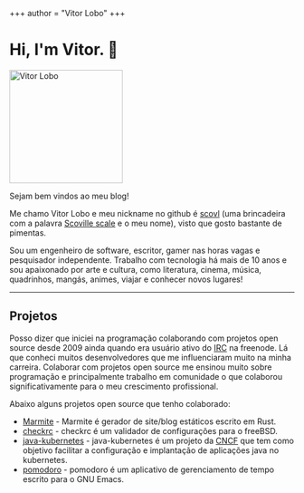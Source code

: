 +++
author = "Vitor Lobo"
+++

# Hi, I'm Vitor. 👋

<img src="https://raw.githubusercontent.com/scovl/scovl.github.io/main/post/images/eu.jpg" width="200" height="200" alt="Vitor Lobo">

Sejam bem vindos ao meu blog!

Me chamo Vitor Lobo e meu nickname no github é [scovl](https://github.com/scovl) (uma brincadeira com a palavra [Scoville scale](https://en.wikipedia.org/wiki/Scoville_scale) e o meu nome), visto que gosto bastante de pimentas.

Sou um engenheiro de software, escritor, gamer nas horas vagas e pesquisador independente. Trabalho com tecnologia há mais de 10 anos e sou apaixonado por arte e cultura, como literatura, cinema, música, quadrinhos, mangás, animes, viajar e conhecer novos lugares! 

---

## Projetos

Posso dizer que iniciei na programação colaborando com projetos open source desde 2009 ainda quando era usuário ativo do [IRC](https://pt.wikipedia.org/wiki/IRC) na freenode. Lá que conheci muitos desenvolvedores que me influenciaram muito na minha carreira. Colaborar com projetos open source me ensinou muito sobre programação e principalmente trabalho em comunidade o que colaborou significativamente para o meu crescimento profissional.

Abaixo alguns projetos open source que tenho colaborado:

- [Marmite](https://github.com/rochacbruno/marmite) - Marmite é gerador de site/blog estáticos escrito em Rust.
- [checkrc](https://github.com/scovl/checkrc) - checkrc é um validador de configurações para o freeBSD.
- [java-kubernetes](https://github.com/kubernetes-client/java) - java-kubernetes é um projeto da [CNCF](https://www.cncf.io/) que tem como objetivo facilitar a configuração e implantação de aplicações java no kubernetes.
- [pomodoro](https://github.com/scovl/pomodoro) - pomodoro é um aplicativo de gerenciamento de tempo escrito para o GNU Emacs.


